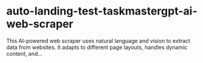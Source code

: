 # auto-landing-test-taskmastergpt-ai-web-scraper
This AI-powered web scraper uses natural language and vision to extract data from websites. It adapts to different page layouts, handles dynamic content, and...
